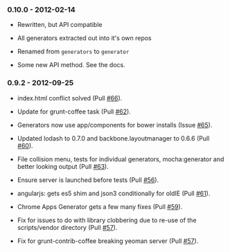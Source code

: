 ### 0.10.0 - 2012-02-14

- Rewritten, but API compatible

- All generators extracted out into it's own repos

- Renamed from `generators` to `generator`

- Some new API method. See the docs.


### 0.9.2 - 2012-09-25

- index.html conflict solved (Pull [#66](https://github.com/yeoman/generators/pull/66)).

- Update for grunt-coffee task (Pull [#62](https://github.com/yeoman/generators/pull/62)).

- Generators now use app/components for bower installs (Issue [#65](https://github.com/yeoman/generators/issues/65)).

- Updated lodash to 0.7.0 and backbone.layoutmanager to 0.6.6 (Pull [#60](https://github.com/yeoman/generators/pull/60)).

- File collision menu, tests for individual generators, mocha:generator and better looking output (Pull [#63](https://github.com/yeoman/generators/pull/63)).

- Ensure server is launched before tests (Pull [#56](https://github.com/yeoman/generators/pull/56)).

- angularjs: gets es5 shim and json3 conditionally for oldIE (Pull [#61](https://github.com/yeoman/generators/pull/61)).

- Chrome Apps Generator gets a few many fixes (Pull [#59](https://github.com/yeoman/generators/pull/59)).

- Fix for issues to do with library clobbering due to re-use of the scripts/vendor directory (Pull [#57](https://github.com/yeoman/generators/pull/57)).

- Fix for grunt-contrib-coffee breaking yeoman server (Pull [#57](https://github.com/yeoman/generators/pull/57)).

